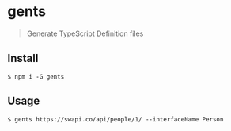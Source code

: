# gents

> Generate TypeScript Definition files

## Install

```
$ npm i -G gents
```

## Usage

```
$ gents https://swapi.co/api/people/1/ --interfaceName Person
```
